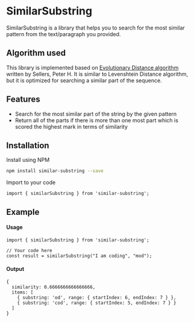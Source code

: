 # SimilarSubstring

SimilarSubstring is a library that helps you to search for the most similar pattern from the text/paragraph you provided.

## Algorithm used
This library is implemented based on [Evolutionary Distance algorithm](https://coek.info/pdf-the-theory-and-computation-of-evolutionary-distances-pattern-recognition-.html) written by Sellers, Peter H. It is similar to Levenshtein Distance algorithm, but it is optimized for searching a similar part of the sequence.

## Features
- Search for the most similar part of the string by the given pattern
- Return all of the parts if there is more than one most part which is scored the highest mark in terms of similarity

## Installation
Install using NPM
```sh
npm install similar-substring --save
```

Import to your code
```
import { similarSubstring } from 'similar-substring';
```

## Example
#### Usage
```
import { similarSubstring } from 'similar-substring';

// Your code here
const result = similarSubstring("I am coding", "mod");
```

#### Output
```
{
  similarity: 0.6666666666666666,
  items: [
    { substring: 'od', range: { startIndex: 6, endIndex: 7 } },
    { substring: 'cod', range: { startIndex: 5, endIndex: 7 } }
  ]
}
```